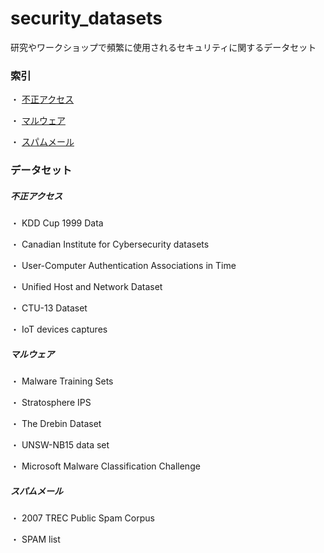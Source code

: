 # security_datasets

研究やワークショップで頻繁に使用されるセキュリティに関するデータセット

### 索引

・ [不正アクセス](#不正アクセス)

・ [マルウェア](#マルウェア)

・ [スパムメール](#スパムメール)

### データセット

##### 不正アクセス
・ KDD Cup 1999 Data 

・ Canadian Institute for Cybersecurity datasets

・ User-Computer Authentication Associations in Time

・ Unified Host and Network Dataset 

・ CTU-13 Dataset

・ IoT devices captures

##### マルウェア
・ Malware Training Sets

・ Stratosphere IPS

・ The Drebin Dataset

・ UNSW-NB15 data set

・ Microsoft Malware Classification Challenge

##### スパムメール
・ 2007 TREC Public Spam Corpus

・ SPAM list
